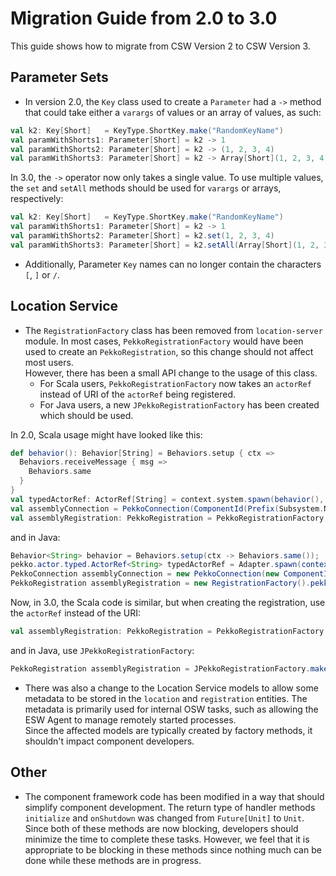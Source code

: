 # Migration Guide from 2.0 to 3.0

This guide shows how to migrate from CSW Version 2 to CSW Version 3. 

## Parameter Sets
- In version 2.0, the `Key` class used to create a `Parameter` had a `->` method that could take either a `varargs` of values or
an array of values, as such:

```scala
val k2: Key[Short]   = KeyType.ShortKey.make("RandomKeyName")
val paramWithShorts1: Parameter[Short] = k2 -> 1
val paramWithShorts2: Parameter[Short] = k2 -> (1, 2, 3, 4)
val paramWithShorts3: Parameter[Short] = k2 -> Array[Short](1, 2, 3, 4)
```

In 3.0, the `->` operator now only takes a single value.  To use multiple values, the `set` and `setAll` methods should be
used for `varargs` or arrays, respectively:

```scala
val k2: Key[Short]   = KeyType.ShortKey.make("RandomKeyName")
val paramWithShorts1: Parameter[Short] = k2 -> 1
val paramWithShorts2: Parameter[Short] = k2.set(1, 2, 3, 4)
val paramWithShorts3: Parameter[Short] = k2.setAll(Array[Short](1, 2, 3, 4))
```
- Additionally, Parameter `Key` names can no longer contain the characters `[`, `]` or `/`.

## Location Service
- The `RegistrationFactory` class has been removed from `location-server` module.  In most cases, `PekkoRegistrationFactory`
 would have been used to create an `PekkoRegistration`, so this change should not affect most users.  
 However, there has been a small API change to the usage of this class.  
    - For Scala users, `PekkoRegistrationFactory` now takes an `actorRef` instead of URI of the `actorRef` being registered.
    - For Java users, a new `JPekkoRegistrationFactory` has been created which should be used.

In 2.0, Scala usage might have looked like this:
```scala
def behavior(): Behavior[String] = Behaviors.setup { ctx =>
  Behaviors.receiveMessage { msg =>
    Behaviors.same
  }
}
val typedActorRef: ActorRef[String] = context.system.spawn(behavior(), "typed-actor-ref")
val assemblyConnection = PekkoConnection(ComponentId(Prefix(Subsystem.NFIRAOS, "assembly1"), ComponentType.Assembly))
val assemblyRegistration: PekkoRegistration = PekkoRegistrationFactory.make(assemblyConnection, typedActorRef.toURI)
```

and in Java:
```java
Behavior<String> behavior = Behaviors.setup(ctx -> Behaviors.same());
pekko.actor.typed.ActorRef<String> typedActorRef = Adapter.spawn(context(), behavior, "typed-actor-ref");
PekkoConnection assemblyConnection = new PekkoConnection(new ComponentId(new Prefix(JSubsystem.NFIRAOS, "assembly1"), JComponentType.Assembly));
PekkoRegistration assemblyRegistration = new RegistrationFactory().pekkoTyped(assemblyConnection, typedActorRef);
```    

Now, in 3.0, the Scala code is similar, but when creating the registration, use the `actorRef` instead of the URI:

```scala
val assemblyRegistration: PekkoRegistration = PekkoRegistrationFactory.make(assemblyConnection, typedActorRef)
```
and in Java, use `JPekkoRegistrationFactory`:

```java
PekkoRegistration assemblyRegistration = JPekkoRegistrationFactory.make(assemblyConnection, typedActorRef);
```

- There was also a change to the Location Service models to allow some metadata to be stored in the `location` and `registration` entities.
The metadata is primarily used for internal OSW tasks, such as allowing the ESW Agent to manage remotely started processes.  
Since the affected models are typically created by factory methods, it shouldn't impact component developers.

## Other
- The component framework code has been modified in a way that should simplify component development.  The return type of
handler methods `initialize` and `onShutdown` was changed from `Future[Unit]` to `Unit`.  Since both of these methods are
now blocking, developers should minimize the time to complete these tasks.  However, we feel that it is appropriate to be 
blocking in these methods since nothing much can be done while these methods are in progress.

